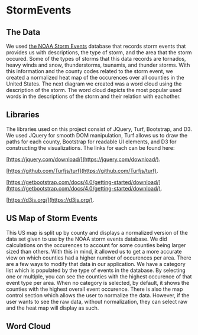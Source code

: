# StormEvents

## The Data

We used [the NOAA Storm Events](https://www.ncdc.noaa.gov/stormevents/) database that records storm events that provides us with descriptions, the type of storm, and the area that the storm occured. Some of the types of storms that this data records are tornados, heavy winds and snow, thunderstorms, tsunamis, and thunder storms. With this information and the county codes related to the storm event, we created a normalized heat map of the occurences over all counties in the United States. The next diagram we created was a word cloud using the description of the storm. The word cloud depicts the most popular used words in the descriptions of the storm and their relation with eachother.

## Libraries

The libraries used on this project consist of JQuery, Turf, Bootstrap, and D3. We used JQuery for smooth DOM manipulation, Turf allows us to draw the paths for each county, Bootstrap for readable UI elements, and D3 for constructing the visualizations.
The links for each can be found here:

[https://jquery.com/download/](https://jquery.com/download/).

[https://github.com/Turfjs/turf](https://github.com/Turfjs/turf).

[https://getbootstrap.com/docs/4.0/getting-started/download/](https://getbootstrap.com/docs/4.0/getting-started/download/).

[https://d3js.org/](https://d3js.org/).

## US Map of Storm Events

This US map is split up by county and displays a normalized version of the data set given to use by the NOAA storm events database. We did calculations on the occurences to account for some counties being larger sized than others. With this in mind, it allowed us to get a more accurate view on which counties had a higher number of occurences per area. There are a few ways to modify that data in our application. We have a category list which is populated by the type of events in the database. By selecting one or multiple, you can see the counties with the highest occurence of that event type per area. When no category is selected, by default, it shows the counties with the highest overall event occurence. There is also the map control section which allows the user to normalize the data. However, if the user wants to see the raw data, without normalization, they can select raw and the heat map will display as such.

## Word Cloud


